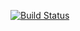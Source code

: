 [![Build Status](http://localhost:10000/buildStatus/icon?job=test)](http://localhost:10000/job/test/)
